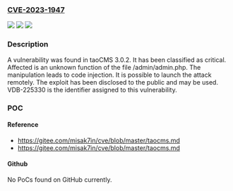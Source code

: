 ### [CVE-2023-1947](https://cve.mitre.org/cgi-bin/cvename.cgi?name=CVE-2023-1947)
![](https://img.shields.io/static/v1?label=Product&message=taoCMS&color=blue)
![](https://img.shields.io/static/v1?label=Version&message=%3D%203.0.2%20&color=brighgreen)
![](https://img.shields.io/static/v1?label=Vulnerability&message=CWE-94%20Code%20Injection&color=brighgreen)

### Description

A vulnerability was found in taoCMS 3.0.2. It has been classified as critical. Affected is an unknown function of the file /admin/admin.php. The manipulation leads to code injection. It is possible to launch the attack remotely. The exploit has been disclosed to the public and may be used. VDB-225330 is the identifier assigned to this vulnerability.

### POC

#### Reference
- https://gitee.com/misak7in/cve/blob/master/taocms.md
- https://gitee.com/misak7in/cve/blob/master/taocms.md

#### Github
No PoCs found on GitHub currently.

